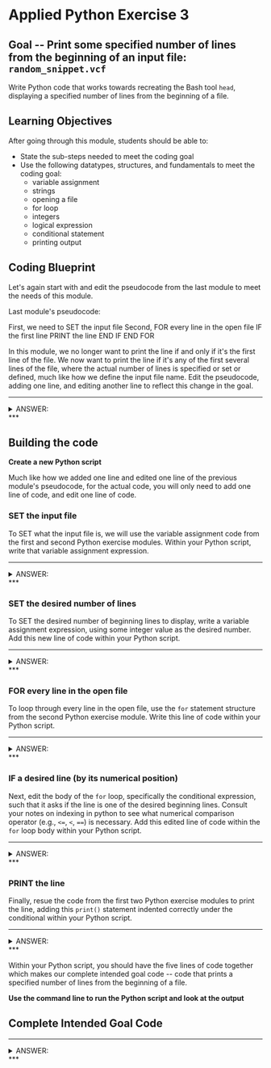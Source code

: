 

# Applied Python Exercise 3

## Goal -- Print some specified number of lines from the beginning of an input file: `random_snippet.vcf`

Write Python code that works towards recreating the Bash tool `head`, displaying a specified number of lines from the beginning of a file.

## Learning Objectives

After going through this module, students should be able to:

* State the sub-steps needed to meet the coding goal
* Use the following datatypes, structures, and fundamentals to meet the coding goal:
  * variable assignment
  * strings
  * opening a file
  * for loop
  * integers
  * logical expression
  * conditional statement
  * printing output

## Coding Blueprint

Let's again start with and edit the pseudocode from the last module to meet the needs of this module.

Last module's pseudocode:

First, we need to SET the input file
Second, FOR every line in the open file
  IF the first line
    PRINT the line
  END IF
END FOR

In this module, we no longer want to print the line if and only if it's the first line of the file. We now want to print the line if it's any of the first several lines of the file, where the actual number of lines is specified or set or defined, much like how we define the input file name. Edit the pseudocode, adding one line, and editing another line to reflect this change in the goal.

***
<details><summary> ANSWER: </summary>

First, we need to SET the input file
Next, we need to SET the desired number of displayed lines
Then, FOR every line in the open file
  IF a desired line (by its numerical position)
    PRINT the line
  END IF
END FOR

</details>
***

## Building the code

**Create a new Python script**

Much like how we added one line and edited one line of the previous module's pseudocode, for the actual code, you will only need to add one line of code, and edit one line of code. 

### SET the input file 

To SET what the input file is, we will use the variable assignment code from the first and second Python exercise modules. Within your Python script, write that variable assignment expression. 

***
<details><summary> ANSWER: </summary>


```python
filename = "random_snippet.vcf"
```

</details>
***

### SET the desired number of lines

To SET the desired number of beginning lines to display, write a variable assignment expression, using some integer value as the desired number. Add this new line of code within your Python script.

***
<details><summary> ANSWER: </summary>


```python
n_lines = 10
```

</details>
***

### FOR every line in the open file

To loop through every line in the open file, use the `for` statement structure from the second Python exercise module. Write this line of code within your Python script.

***
<details><summary> ANSWER: </summary>


```python
for i, line in enumerate(open(filename)):
```

</details>
***

### IF a desired line (by its numerical position)

Next, edit the body of the `for` loop, specifically the conditional expression, such that it asks if the line is one of the desired beginning lines. Consult your notes on indexing in python to see what numerical comparison operator (e.g., `<=`, `<`, `==`) is necessary. Add this edited line of code within the `for` loop body within your Python script.

***
<details><summary> ANSWER: </summary>


```python
  if i < n_lines:
```

</details>
***

### PRINT the line

Finally, resue the code from the first two Python exercise modules to print the line, adding this `print()` statement indented correctly under the conditional within your Python script.

***
<details><summary> ANSWER: </summary>


```python
    print(line.strip('\r\n'))
```

</details>
***

Within your Python script, you should have the five lines of code together which makes our complete intended goal code -- code that prints a specified number of lines from the beginning of a file.

**Use the command line to run the Python script and look at the output**

## Complete Intended Goal Code

***
<details><summary> ANSWER: </summary>


```python
filename = "random_snippet.vcf" #SET the input filename
n_lines = 10 #SET the desired number of lines
for i, line in enumerate(open(filename)): #FOR every line in the open file
  if i < n_lines: #IF a desired line by its numerical position
    print(line.strip('\r\n')) #PRINT the line
```

</details>
***
